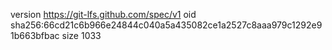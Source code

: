 version https://git-lfs.github.com/spec/v1
oid sha256:66cd21c6b966e24844c040a5a435082ce1a2527c8aaa979c1292e91b663bfbac
size 1033
